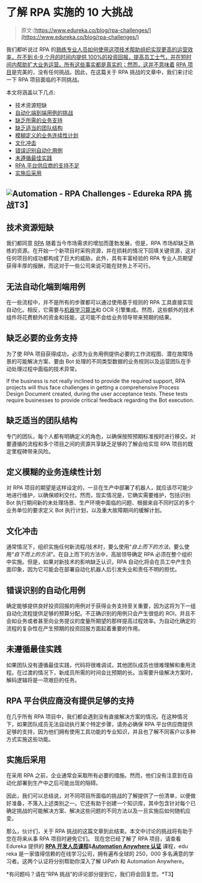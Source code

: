 # 了解 RPA 实施的 10 大挑战

> 原文:[https://www.edureka.co/blog/rpa-challenges/](https://www.edureka.co/blog/rpa-challenges/)

我们都听说过 RPA 的[熟练专业人员如何使用这项技术帮助组织实现更高的运营效率，在不到 6-9 个月的时间内提供 100%的投资回报，提高员工士气，并在短时间内帮助扩大业务运营。所有这些事实都是真实的；然而，这并不意味着](https://edureka.co/robotic-process-automation-training) [RPA 项目](https://www.edureka.co/blog/rpa-projects)是完美的，没有任何挑战。因此，在这篇关于 RPA 挑战的文章中，我们来讨论一下 RPA 项目面临的不同挑战。

本文将涵盖以下几点:

*   [](#Shortage%20of%20skilled%20resources)技术资源短缺
*   [自动化端到端用例的挑战](#Challenge%20in%20automating%20end%20to%20end%20use%20cases)
*   [缺乏所需的业务支持](#Lack%20of%20required%20support%20from%20Business)
*   [缺乏适当的团队结构](#Lack%20of%20proper%20team%20structure)
*   [模糊定义的业务连续性计划](#Vaguely%20defined%20Business%20continuity%20plans)
*   [文化冲击](#Culture%20shock)
*   [错误识别自动化用例](#Incorrectly%20identified%20use-cases%20for%20automation)
*   [未遵循最佳实践](#Not%20following%20best%20practices)
*   [RPA 平台供应商的支持不足](#Not%20enough%20support%20from%20the%20RPA%20platform%20vendor)
*   [实施后采用](#Post-ImplementationAdoption)

## **![Automation - RPA Challenges - Edureka](../Images/d664c71a2117c98452ceecbbb16e186c.png) RPA 挑战T3】**

## **技术资源短缺**

我们都同意 [RPA](https://www.edureka.co/blog/what-is-robotic-process-automation/) 随着当今市场需求的增加而蓬勃发展，但是，RPA 市场却缺乏熟练的资源。在开始一个新项目时采购资源，并在损耗的情况下回填关键资源，这对任何项目的成功都构成了巨大的威胁。此外，具有丰富经验的 RPA 专业人员期望获得丰厚的报酬，而这对于一些公司来说可能在财务上不可行。

## **无法自动化端到端用例**

在一些流程中，并不是所有的步骤都可以通过使用基于规则的 RPA 工具直接实现自动化。相反，它需要与[机器学习算法](https://www.edureka.co/blog/machine-learning-algorithms/)和 OCR 引擎集成。然而，这些额外的技术组件将花费额外的资金和技能，这可能不会给业务领导带来预期的结果。

## **缺乏必要的业务支持**

为了使 RPA 项目获得成功，必须为业务用例提供必要的工作流程图、潜在故障场景的可能解决方案、要由 Bot 处理的不同类型数据的业务规则以及运营团队在手动处理过程中面临的技术异常。

If the business is not really inclined to provide the required support, RPA projects will thus face challenges in getting a comprehensive Process Design Document created, during the user acceptance tests. These tests require businesses to provide critical feedback regarding the Bot execution.

## **缺乏适当的团队结构**

专门的团队，每个人都有明确定义的角色，以确保按照预期标准按时进行移交。对要遵循的流程和多个项目之间的资源共享缺乏足够的了解会给实现 RPA 项目的既定里程碑带来风险。

## **定义模糊的业务连续性计划**

对 RPA 项目的期望是这样设定的，一旦在生产中部署了机器人，就应该尽可能少地进行维护，以确保顺利交付。然而，现实情况是，它确实需要维护，包括识别 Bot 执行期间新的未处理场景、生产环境中面临的问题、根据来自不同时区的多个业务单位的要求定义 Bot 执行计划，以及重大故障期间的缓解计划。

## **文化冲击**

通常情况下，组织实施任何新流程/技术时，要么使用“*自上而下的方法*，要么使用“*自下而上的方法*”。在自上而下的方法中，高层领导确定 RPA 必须在整个组织中实施。但是，如果对新技术的影响缺乏认识，RPA 自动化将会在员工中产生负面印象，因为它可能会在部署自动化机器人后引发失业和责任不明的担忧。

## **错误识别的自动化用例**

确定能够提供良好投资回报的用例对于获得业务支持至关重要，因为这将为下一组自动化流程提供足够的预算分配。不正确识别的用例只会产生很低的 ROI，并且不会如业务或者甚至向业务提议的度量所期望的那样提高过程效率。为自动化确定的流程的复杂性在产生预期的投资回报方面起着重要的作用。

## **未遵循最佳实践**

如果团队没有遵循最佳实践，代码将很难调试，其他团队成员也很难理解和重用流程。在过渡的情况下，新成员所需的时间会比预期的长。当需要升级解决方案时，解码逻辑将是一项艰巨的任务。

## **RPA 平台供应商没有提供足够的支持**

在几乎所有 RPA 项目中，我们都会遇到没有直接解决方案的情况。在这种情况下，如果团队成员无法自动执行某个特定步骤，请务必确保 RPA 平台供应商提供足够的支持，因为他们拥有使用工具功能的专业知识，并且也了解不同客户以多种方式实施这些功能。

## **实施后采用**

在采用 RPA 之前，企业通常会采取所有必要的措施。然而，他们没有注意到在自动化部署到生产中之后可能出现的阻碍。

因此，我们可以总结说，对不同项目所面临的挑战的了解提供了一份清单，以便做好准备，不落入上述类别之一。它还有助于创建一个知识库，其中包含针对每个已确定挑战的可能解决方案、解决这些问题的不同方法以及一旦实施后如何随机应变。

那么，伙计们，关于 RPA 挑战的这篇文章到此结束。本文中讨论的挑战将有助于您在将来从事 RPA 项目时避免它们。 现在您已经了解了 RPA 项目，请查看 Edureka 提供的 [**RPA 开发人员课程**](https://www.edureka.co/masters-program/rpa-developer-training)&**[Automation Anywhere 认证](https://www.edureka.co/automation-anywhere-certification-training)** 课程，edu reka 是一家值得信赖的在线学习公司，拥有遍布全球的 250，000 多名满意的学习者。这两个认证将分别帮助你深入了解 UiPath 和 Automation Anywhere。

*有问题吗？请在“RPA 挑战”的评论部分提到它，我们将会回复您。*T3】